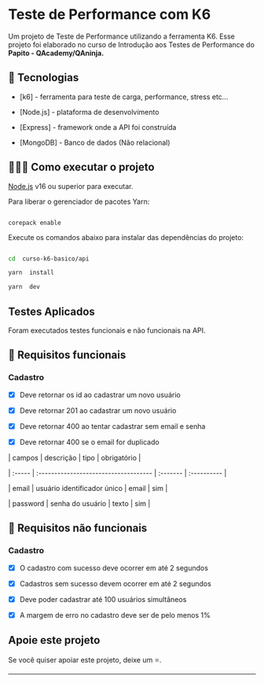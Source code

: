 # Teste de Performance com K6

Um projeto de Teste de Performance utilizando a ferramenta K6.
Esse projeto foi elaborado no curso de Introdução aos Testes de Performance do  **Papito - QAcademy/QAninja.**

## 🚀 Tecnologias

- [k6] - ferramenta para teste de carga, performance, stress etc...

- [Node.js] - plataforma de desenvolvimento

- [Express] - framework onde a API foi construída

- [MongoDB] - Banco de dados (Não relacional)



## 👨🏻‍💻 Como executar o projeto

 
[Node.js](https://nodejs.org/) v16 ou superior para executar.

Para liberar o gerenciador de pacotes Yarn:


```

corepack enable

```  

Execute os comandos abaixo para instalar das dependências do projeto:

```sh

cd  curso-k6-basico/api

yarn  install

yarn  dev

```
## Testes Aplicados

Foram executados testes funcionais e não funcionais na API.

## 🔖 Requisitos funcionais

### Cadastro  

- [X] Deve retornar os id ao cadastrar um novo usuário

- [X] Deve retornar 201 ao cadastrar um novo usuário

- [X] Deve retornar 400 ao tentar cadastrar sem email e senha

- [X] Deve retornar 400 se o email for duplicado

| campos | descrição | tipo | obrigatório |

| :----- | :------------------------------------ | :------- | :---------- |

| email | usuário identificador único | email | sim |

| password | senha do usuário | texto | sim |
  

## 🔖 Requisitos não funcionais
  

### Cadastro
  

- [X] O cadastro com sucesso deve ocorrer em até 2 segundos

- [X] Cadastros sem sucesso devem ocorrer em até 2 segundos

- [X] Deve poder cadastrar até 100 usuários simultâneos

- [X] A margem de erro no cadastro deve ser de pelo menos 1%

## Apoie este projeto

Se você quiser apoiar este projeto, deixe um ⭐.

___

